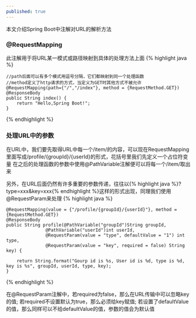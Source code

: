 ```yaml
---
published: true
---
```

本文介绍Spring Boot中注解对URL的解析方法

### @RequestMapping
   此注解用于将URL某一模式或路径映射到具体的处理方法上面
{% highlight java %}

    //path后面可以有多个模式用逗号分隔，它们都映射到同一个处理函数
    //method定义了http请求的方式，当定义为GET时其他方式不被允许
    @RequestMapping(path={"/","/index"}, method = {RequestMethod.GET})
    @ResponseBody
    public String index() {
        return "Hello,Spring Boot!";
    }
    
{% endhighlight %}

### 处理URL中的参数
   在URL中，我们要先取得URL中每一个/item/的内容，可以现在RequestMapping里面写成/profile/{groupId}/{userId}的形式，花括号里我们先定义一个占位符变量
   在之后的处理函数的参数中使用@PathVariable注解便可以将每一个/item/取出来
   
   另外，在URL后面仍然有许多重要的参数传递，往往以{% highlight java %}?type=xxx&key=xxx{% endhighlight %}这样的形式出现，同理我们使用@RequestParam来处理
{% highlight java %}

    @RequestMapping(value = {"/profile/{groupId}/{userId}"}, method = {RequestMethod.GET})
    @ResponseBody
    public String profile(@PathVariable("groupId")String groupId,
                   @PathVariable("userId")int userId,
                   @RequestParam(value = "type", defaultValue = "1") int type,
                   @RequestParam(value = "key", required = false) String key) {

        return String.format("Gourp id is %s, User id is %d, type is %d, key is %s", groupId, userId, type, key);
    }
    
{% endhighlight %}

   在@RequestParam注解中，若required为false，那么在URL传输中可以忽略key的值; 若required不设置默认为true，那么必须给key赋值; 若设置了defaultValue的值，那么同样可以不给defaultValue的值，参数的值会为默认值